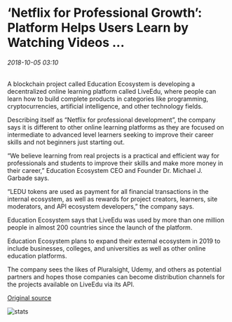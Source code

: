 # ‘Netflix for Professional Growth’: Platform Helps Users Learn by Watching Videos ...

###### 2018-10-05 03:10

A blockchain project called Education Ecosystem is developing a decentralized online learning platform called LiveEdu, where people can learn how to build complete products in categories like programming, cryptocurrencies, artificial intelligence, and other technology fields.

Describing itself as “Netflix for professional development”, the company says it is different to other online learning platforms as they are focused on intermediate to advanced level learners seeking to improve their career skills and not beginners just starting out.

“We believe learning from real projects is a practical and efficient way for professionals and students to improve their skills and make more money in their career,” Education Ecosystem CEO and Founder Dr. Michael J. Garbade says.

“LEDU tokens are used as payment for all financial transactions in the internal ecosystem, as well as rewards for project creators, learners, site moderators, and API ecosystem developers,” the company says.

Education Ecosystem says that LiveEdu was used by more than one million people in almost 200 countries since the launch of the platform.

Education Ecosystem plans to expand their external ecosystem in 2019 to include businesses, colleges, and universities as well as other online education platforms.

The company sees the likes of Pluralsight, Udemy, and others as potential partners and hopes those companies can become distribution channels for the projects available on LiveEdu via its API.

[Original source](https://cointelegraph.com/news/netflix-for-professional-growth-platform-helps-users-learn-by-watching-videos)

![stats](https://c.statcounter.com/11760860/0/a89fa40b/1/ "stats")
